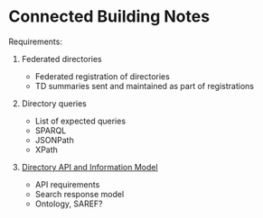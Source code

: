 # Connected Building Notes

Requirements:
1. Federated directories
   - Federated registration of directories
   - TD summaries sent and maintained as part of registrations

2. Directory queries
   - List of expected queries
   - SPARQL
   - JSONPath
   - XPath

3. [Directory API and Information Model](connected-building-directory.md)
   - API requirements
   - Search response model
   - Ontology, SAREF?